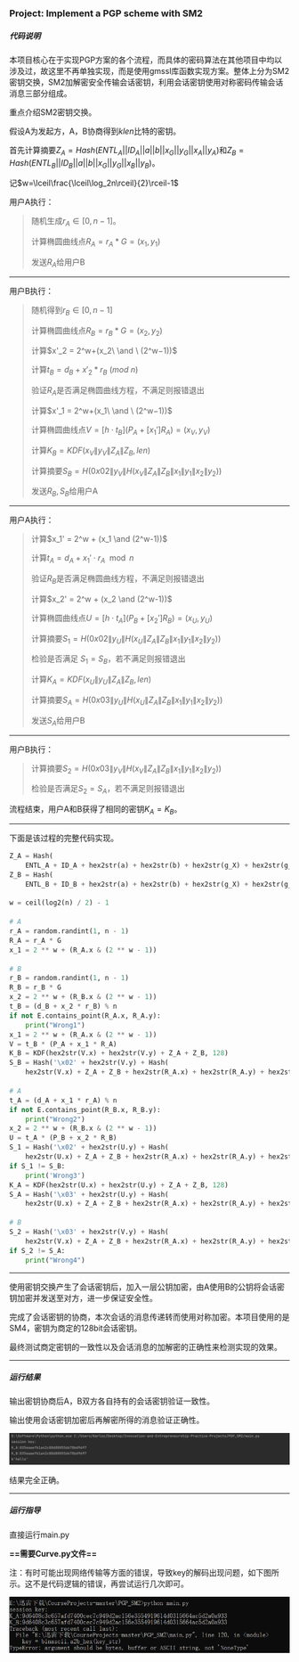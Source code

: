 ### **Project: Implement a PGP scheme with SM2**

##### 代码说明

本项目核心在于实现PGP方案的各个流程，而具体的密码算法在其他项目中均以涉及过，故这里不再单独实现，而是使用gmssl库函数实现方案。整体上分为SM2密钥交换，SM2加解密安全传输会话密钥，利用会话密钥使用对称密码传输会话消息三部分组成。

重点介绍SM2密钥交换。

假设A为发起方，A，B协商得到$klen$比特的密钥。

首先计算摘要$Z_A=Hash(ENTL_A||ID_A||a||b||x_G||y_G||x_A||y_A)$和$Z_B=Hash(ENTL_B||ID_B||a||b||x_G||y_G||x_B||y_B)$。

记$w=\lceil\frac{\lceil\log_2n\rceil}{2}\rceil-1$

用户A执行：

> 随机生成$r_A\in [0,n-1]$。
>
> 计算椭圆曲线点$R_A=r_A*G=(x_1,y_1)$
>
> 发送$R_A$给用户B

------

用户B执行：

> 随机得到$r_B\in [0,n-1]$
>
> 计算椭圆曲线点$R_B=r_B*G=(x_2,y_2)$
>
> 计算$x'_2 = 2^w+(x_2\ \and \ (2^w−1))$
>
> 计算$t_B = d_B + x'_2*r_B \ (mod\ n)$
>
> 验证$R_A$是否满足椭圆曲线方程，不满足则报错退出
>
> 计算$x'_1 = 2^w+(x_1\ \and \ (2^w−1))$
>
> 计算椭圆曲线点$V=[h \cdot t_B](P_A+[x_1']R_A) = (x_V,y_V)$
>
> 计算$K_B = KDF(x_V\|y_V\|Z_A\|Z_B,len)$
>
> 计算摘要$S_B = H(0x02\|y_V\|H(x_V\|Z_A\|Z_B\|x_1\|y_1\|x_2\|y_2))$
>
> 发送$R_B,S_B$​给用户A

------

用户A执行：

> 计算$x_1' = 2^w + (x_1 \and (2^w-1))$
>
> 计算$t_A = d_A+x_1' \cdot r_A \mod n$
>
> 验证$R_B$是否满足椭圆曲线方程，不满足则报错退出
>
> 计算$x_2' = 2^w + (x_2 \and (2^w-1))$
>
> 计算椭圆曲线点$U=[h \cdot t_A](P_B+[x_2']R_B) = (x_U,y_U)$
>
> 计算摘要$S_1 = H(0x02\|y_U\|H(x_U\|Z_A\|Z_B\|x_1\|y_1\|x_2\|y_2))$
>
> 检验是否满足 $S_1=S_B$，若不满足则报错退出
>
> 计算$K_A = KDF(x_U\|y_U\|Z_A\|Z_B,len)$
>
> 计算摘要$S_A = H(0x03\|y_U\|H(x_U\|Z_A\|Z_B\|x_1\|y_1\|x_2\|y_2))$
>
> 发送$S_A$给用户B

------

用户B执行：

> 计算摘要$S_2 = H(0x03\|y_V\|H(x_V\|Z_A\|Z_B\|x_1\|y_1\|x_2\|y_2))$
>
> 检验是否满足$S_2=S_A$，若不满足则报错退出

流程结束，用户A和B获得了相同的密钥$K_A=K_B$。

------

下面是该过程的完整代码实现。

```python
Z_A = Hash(
    ENTL_A + ID_A + hex2str(a) + hex2str(b) + hex2str(g_X) + hex2str(g_Y) + hex2str(P_A.x) + hex2str(P_A.y))
Z_B = Hash(
    ENTL_B + ID_B + hex2str(a) + hex2str(b) + hex2str(g_X) + hex2str(g_Y) + hex2str(P_B.x) + hex2str(P_B.y))

w = ceil(log2(n) / 2) - 1

# A
r_A = random.randint(1, n - 1)
R_A = r_A * G
x_1 = 2 ** w + (R_A.x & (2 ** w - 1))

# B
r_B = random.randint(1, n - 1)
R_B = r_B * G
x_2 = 2 ** w + (R_B.x & (2 ** w - 1))
t_B = (d_B + x_2 * r_B) % n
if not E.contains_point(R_A.x, R_A.y):
    print("Wrong1")
x_1 = 2 ** w + (R_A.x & (2 ** w - 1))
V = t_B * (P_A + x_1 * R_A)
K_B = KDF(hex2str(V.x) + hex2str(V.y) + Z_A + Z_B, 128)
S_B = Hash('\x02' + hex2str(V.y) + Hash(
    hex2str(V.x) + Z_A + Z_B + hex2str(R_A.x) + hex2str(R_A.y) + hex2str(R_B.x) + hex2str(R_B.y)))

# A
t_A = (d_A + x_1 * r_A) % n
if not E.contains_point(R_B.x, R_B.y):
    print("Wrong2")
x_2 = 2 ** w + (R_B.x & (2 ** w - 1))
U = t_A * (P_B + x_2 * R_B)
S_1 = Hash('\x02' + hex2str(U.y) + Hash(
    hex2str(U.x) + Z_A + Z_B + hex2str(R_A.x) + hex2str(R_A.y) + hex2str(R_B.x) + hex2str(R_B.y)))
if S_1 != S_B:
    print('Wrong3')
K_A = KDF(hex2str(U.x) + hex2str(U.y) + Z_A + Z_B, 128)
S_A = Hash('\x03' + hex2str(U.y) + Hash(
    hex2str(U.x) + Z_A + Z_B + hex2str(R_A.x) + hex2str(R_A.y) + hex2str(R_B.x) + hex2str(R_B.y)))

# B
S_2 = Hash('\x03' + hex2str(V.y) + Hash(
    hex2str(V.x) + Z_A + Z_B + hex2str(R_A.x) + hex2str(R_A.y) + hex2str(R_B.x) + hex2str(R_B.y)))
if S_2 != S_A:
    print("Wrong4")
```

------

使用密钥交换产生了会话密钥后，加入一层公钥加密，由A使用B的公钥将会话密钥加密并发送至对方，进一步保证安全性。

完成了会话密钥的协商，本次会话的消息传递转而使用对称加密。本项目使用的是SM4，密钥为商定的128bit会话密钥。

最终测试商定密钥的一致性以及会话消息的加解密的正确性来检测实现的效果。

------

##### 运行结果

输出密钥协商后A，B双方各自持有的会话密钥验证一致性。

输出使用会话密钥加密后再解密所得的消息验证正确性。

![image-20220725204853026](./result.png)

结果完全正确。

------

##### 运行指导

直接运行main.py

**==需要Curve.py文件==**

注：有时可能出现网络传输等方面的错误，导致key的解码出现问题，如下图所示。这不是代码逻辑的错误，再尝试运行几次即可。

![image-20220731102916744](./rg.png)
